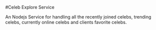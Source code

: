 #Celeb Explore Service

An Nodejs Service for handling all the recently joined celebs, trending celebs, currently online celebs
and clients favorite celebs.